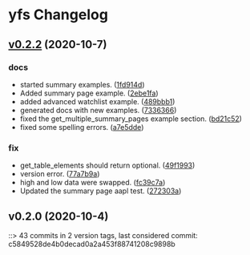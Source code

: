 # yfs Changelog


## [v0.2.2](https://github.com/dgnsrekt/yfs/compare/v0.2.0...v0.2.2) (2020-10-7)

### docs
* started summary examples. ([1fd914d](https://github.com/dgnsrekt/yfs/commit/1fd914d737b420f759a169fc9d70fe2199c0941f))
* Added summary page example. ([2ebe1fa](https://github.com/dgnsrekt/yfs/commit/2ebe1fa7f2f86c1fa0bb35293dd00fe2db056c1a))
* added advanced watchlist example. ([489bbb1](https://github.com/dgnsrekt/yfs/commit/489bbb1d94dff756b5a55285ab68aa05cbe9b91a))
* generated docs with new examples. ([7336366](https://github.com/dgnsrekt/yfs/commit/733636606a0571cc3481ba1832a982b3b51ce894))
* fixed the get_multiple_summary_pages example section. ([bd21c52](https://github.com/dgnsrekt/yfs/commit/bd21c52900873313e4a508a6257a313372793ee8))
* fixed some spelling errors. ([a7e5dde](https://github.com/dgnsrekt/yfs/commit/a7e5dde1b2d0906d3f5694db8dc20e31a429c0aa))

### fix
* get_table_elements should return optional. ([49f1993](https://github.com/dgnsrekt/yfs/commit/49f1993fed81bd62a258c88e74cb3c873af24337))
* version error. ([77a7b9a](https://github.com/dgnsrekt/yfs/commit/77a7b9af7ecdabd97ba46a3eaf5483537c52c486))
* high and low data were swapped. ([fc39c7a](https://github.com/dgnsrekt/yfs/commit/fc39c7a2ab16b557300aaa69c896aa58b2263628))
* Updated the summary page aapl test. ([272303a](https://github.com/dgnsrekt/yfs/commit/272303a1b584d550ac5d9cee701943f841fd4eac))


## v0.2.0 (2020-10-4)


::> 43 commits in 2 version tags, last considered commit: c5849528de4b0decad0a2a453f88741208c9898b

